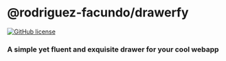 # @rodriguez-facundo/drawerfy

[![GitHub license](https://img.shields.io/github/license/rodriguez-facundo/drawerfy.svg?style=popout)](https://github.com/rodriguez-facundo/drawerfy/blob/master/LICENSE)

### A simple yet fluent and exquisite drawer for your cool webapp

